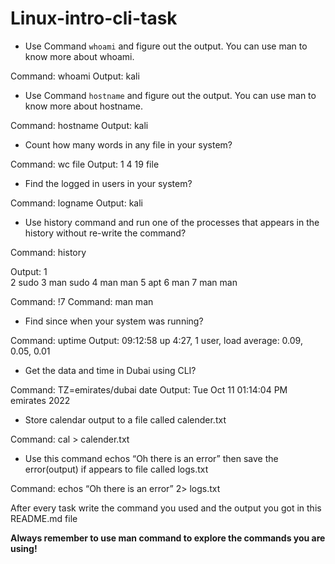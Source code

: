 # Linux-intro-cli-task


-	Use Command ` whoami ` and figure out the output.
You can use man to know more about whoami.

Command: whoami
Output: kali


-	Use Command ` hostname ` and figure out the output.
You can use man to know more about hostname.

Command: hostname
Output: kali


-	Count how many words in any file in your system?

Command: wc file
Output: 1  4 19 file

-	Find the logged in users in your system?

Command: logname
Output: kali

-	Use history command and run one of the processes that appears in the history without re-write the command?

Command: history

Output: 
    1  
    2  sudo 
    3  man sudo
    4  man man
    5  apt
    6  man
    7  man man

Command: !7
Command: man man



-	Find since when your system was running?

Command: uptime
Output:  09:12:58 up  4:27,  1 user,  load average: 0.09, 0.05, 0.01

-	Get the data and time in Dubai using CLI?

Command: TZ=emirates/dubai date
Output: Tue Oct 11 01:14:04 PM emirates 2022


-	Store calendar output to a file called calender.txt

Command: cal > calender.txt

-	Use this command echos “Oh there is an error” then save the error(output) if appears to file called logs.txt

Command: echos “Oh there is an error” 2> logs.txt



 After every task write the command you used 
 and the output you got in this README.md file


**Always remember to use man command to explore the commands you are using!**




